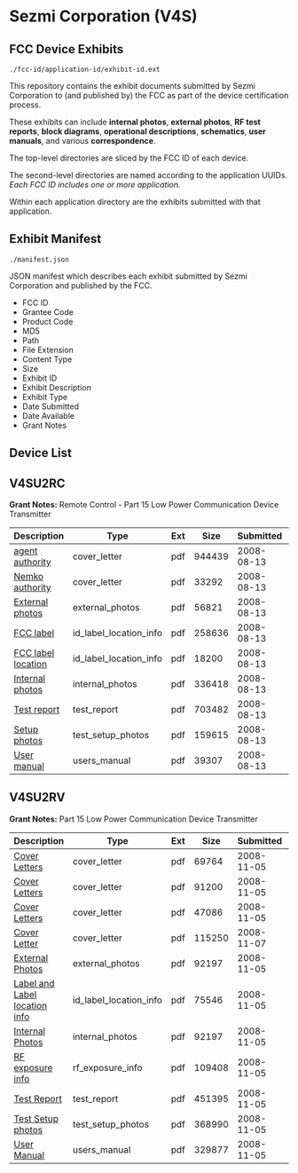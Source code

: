 # Sezmi Corporation (V4S)
## FCC Device Exhibits

```
./fcc-id/application-id/exhibit-id.ext
```

This repository contains the exhibit documents submitted by Sezmi Corporation to (and published by) the FCC as part of the device certification process.

These exhibits can include **internal photos**, **external photos**, **RF test reports**, **block diagrams**, **operational descriptions**, **schematics**, **user manuals**, and various **correspondence**.

The top-level directories are sliced by the FCC ID of each device.

The second-level directories are named according to the application UUIDs. *Each FCC ID includes one or more application.*

Within each application directory are the exhibits submitted with that application. 

## Exhibit Manifest

```
./manifest.json
```

JSON manifest which describes each exhibit submitted by Sezmi Corporation and published by the FCC.

- FCC ID
- Grantee Code
- Product Code
- MD5
- Path
- File Extension
- Content Type
- Size
- Exhibit ID
- Exhibit Description
- Exhibit Type
- Date Submitted
- Date Available
- Grant Notes

## Device List
## V4SU2RC
**Grant Notes:** Remote Control - Part 15 Low Power Communication Device Transmitter

| Description | Type | Ext | Size | Submitted | Available |
| ----------- | ---- | --- | ---- | --------- | --------- |
| [agent authority](V4SU2RC/cb930bf069c41ef138ebdec47f496a17/984808.pdf) | cover_letter | pdf | 944439 | 2008-08-13 | 2008-08-18 |
| [Nemko authority](V4SU2RC/cb930bf069c41ef138ebdec47f496a17/984809.pdf) | cover_letter | pdf | 33292 | 2008-08-13 | 2008-08-18 |
| [External photos](V4SU2RC/cb930bf069c41ef138ebdec47f496a17/984810.pdf) | external_photos | pdf | 56821 | 2008-08-13 | 2008-08-18 |
| [FCC label](V4SU2RC/cb930bf069c41ef138ebdec47f496a17/984811.pdf) | id_label_location_info | pdf | 258636 | 2008-08-13 | 2008-08-18 |
| [FCC label location](V4SU2RC/cb930bf069c41ef138ebdec47f496a17/984812.pdf) | id_label_location_info | pdf | 18200 | 2008-08-13 | 2008-08-18 |
| [Internal photos](V4SU2RC/cb930bf069c41ef138ebdec47f496a17/984813.pdf) | internal_photos | pdf | 336418 | 2008-08-13 | 2008-08-18 |
| [Test report](V4SU2RC/cb930bf069c41ef138ebdec47f496a17/984818.pdf) | test_report | pdf | 703482 | 2008-08-13 | 2008-08-18 |
| [Setup photos](V4SU2RC/cb930bf069c41ef138ebdec47f496a17/984819.pdf) | test_setup_photos | pdf | 159615 | 2008-08-13 | 2008-08-18 |
| [User manual](V4SU2RC/cb930bf069c41ef138ebdec47f496a17/984820.pdf) | users_manual | pdf | 39307 | 2008-08-13 | 2008-08-18 |
## V4SU2RV
**Grant Notes:** Part 15 Low Power Communication Device Transmitter

| Description | Type | Ext | Size | Submitted | Available |
| ----------- | ---- | --- | ---- | --------- | --------- |
| [Cover Letters](V4SU2RV/a678c1d3bab3860e53910832878cf57b/1026184.pdf) | cover_letter | pdf | 69764 | 2008-11-05 | 2008-11-07 |
| [Cover Letters](V4SU2RV/a678c1d3bab3860e53910832878cf57b/1026186.pdf) | cover_letter | pdf | 91200 | 2008-11-05 | 2008-11-07 |
| [Cover Letters](V4SU2RV/a678c1d3bab3860e53910832878cf57b/1026187.pdf) | cover_letter | pdf | 47086 | 2008-11-05 | 2008-11-07 |
| [Cover Letter](V4SU2RV/a678c1d3bab3860e53910832878cf57b/1027839.pdf) | cover_letter | pdf | 115250 | 2008-11-07 | 2008-11-07 |
| [External Photos](V4SU2RV/a678c1d3bab3860e53910832878cf57b/1026188.pdf) | external_photos | pdf | 92197 | 2008-11-05 | 2008-11-07 |
| [Label and Label location info](V4SU2RV/a678c1d3bab3860e53910832878cf57b/1026189.pdf) | id_label_location_info | pdf | 75546 | 2008-11-05 | 2008-11-07 |
| [Internal Photos](V4SU2RV/a678c1d3bab3860e53910832878cf57b/1026188.pdf) | internal_photos | pdf | 92197 | 2008-11-05 | 2008-11-07 |
| [RF exposure info](V4SU2RV/a678c1d3bab3860e53910832878cf57b/1026194.pdf) | rf_exposure_info | pdf | 109408 | 2008-11-05 | 2008-11-07 |
| [Test Report](V4SU2RV/a678c1d3bab3860e53910832878cf57b/1026196.pdf) | test_report | pdf | 451395 | 2008-11-05 | 2008-11-07 |
| [Test Setup photos](V4SU2RV/a678c1d3bab3860e53910832878cf57b/1026197.pdf) | test_setup_photos | pdf | 368990 | 2008-11-05 | 2008-11-07 |
| [User Manual](V4SU2RV/a678c1d3bab3860e53910832878cf57b/1026198.pdf) | users_manual | pdf | 329877 | 2008-11-05 | 2008-11-07 |
